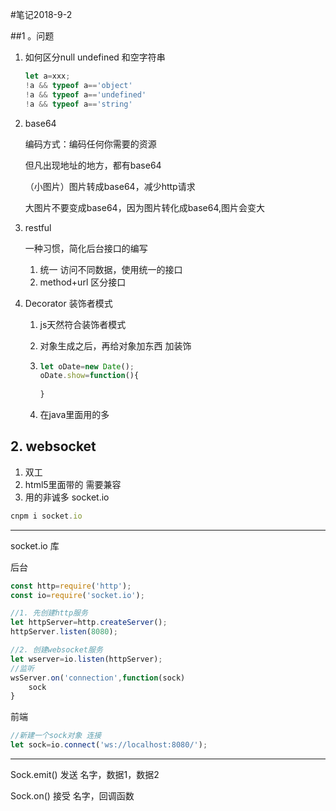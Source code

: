 #笔记2018-9-2

##1 。问题

1. 如何区分null undefined 和空字符串

   ```js
   let a=xxx;
   !a && typeof a=='object'
   !a && typeof a=='undefined'
   !a && typeof a=='string'
   ```

2. base64

   编码方式：编码任何你需要的资源

   但凡出现地址的地方，都有base64

   （小图片）图片转成base64，减少http请求

   大图片不要变成base64，因为图片转化成base64,图片会变大

3. restful

   一种习惯，简化后台接口的编写

   1. 统一      访问不同数据，使用统一的接口
   2. method+url  区分接口

4. Decorator 装饰者模式

   1. js天然符合装饰者模式

   2. 对象生成之后，再给对象加东西 加装饰

   3. ```js
      let oDate=new Date();
      oDate.show=function(){
          
      }
      ```

   4. 在java里面用的多

## 2. websocket

1. 双工
2. html5里面带的 需要兼容
3. 用的非诚多  socket.io

```js
cnpm i socket.io 
```

---

socket.io 库 

后台

```js
const http=require('http');
const io=require('socket.io');

//1. 先创建http服务
let httpServer=http.createServer();
httpServer.listen(8080);

//2. 创建websocket服务
let wserver=io.listen(httpServer);
//监听
wsServer.on('connection',function(sock)
    sock
}
```



前端

```js
//新建一个sock对象 连接
let sock=io.connect('ws://localhost:8080/');
```





---

Sock.emit() 发送 名字，数据1，数据2

Sock.on() 接受 名字，回调函数















































